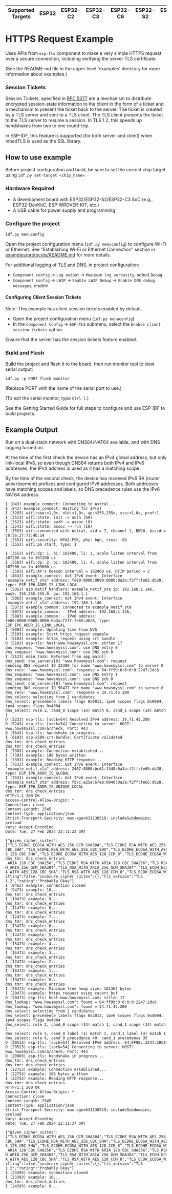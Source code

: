 | Supported Targets | ESP32 | ESP32-C2 | ESP32-C3 | ESP32-C6 | ESP32-S2 | ESP32-S3 |
| ----------------- | ----- | -------- | -------- | -------- | -------- | -------- |

# HTTPS Request Example

Uses APIs from `esp-tls` component to make a very simple HTTPS request over a secure connection, including verifying the server TLS certificate.

(See the README.md file in the upper level 'examples' directory for more information about examples.)

### Session Tickets

Session Tickets, specified in [RFC 5077](https://datatracker.ietf.org/doc/html/rfc5077) are a mechanism to distribute encrypted
session-state information to the client in the form of a ticket and a mechanism to present the ticket back to the server.  The ticket is created by a TLS server and sent to a TLS client.  The TLS client presents the ticket to the TLS server to resume a session. In TLS 1.2, this speeds up handshakes from two to one round-trip.

In ESP-IDF, this feature is supported (for both server and client) when mbedTLS is used as the SSL library.

## How to use example
Before project configuration and build, be sure to set the correct chip target using `idf.py set-target <chip_name>`.

### Hardware Required

* A development board with ESP32/ESP32-S2/ESP32-C3 SoC (e.g., ESP32-DevKitC, ESP-WROVER-KIT, etc.)
* A USB cable for power supply and programming

### Configure the project

```
idf.py menuconfig
```

Open the project configuration menu (`idf.py menuconfig`) to configure Wi-Fi or Ethernet. See "Establishing Wi-Fi or Ethernet Connection" section in [examples/protocols/README.md](../../README.md) for more details.

For additional logging of TLS and DNS, in project configuration:

* `Component config` -> `Log output` -> `Maximum log verbosity`, select `Debug`
* `Component config` -> `LWIP` -> `Enable LWIP Debug` -> `Enable DNS debug messages`, enable

#### Configuring Client Session Tickets

Note: This example has client session tickets enabled by default.

* Open the project configuration menu (`idf.py menuconfig`)
* In the `Component Config` -> `ESP-TLS` submenu, select the `Enable client session tickets` option.

Ensure that the server has the session tickets feature enabled.

### Build and Flash

Build the project and flash it to the board, then run monitor tool to view serial output:

```
idf.py -p PORT flash monitor
```

(Replace PORT with the name of the serial port to use.)

(To exit the serial monitor, type ``Ctrl-]``.)

See the Getting Started Guide for full steps to configure and use ESP-IDF to build projects.

## Example Output

Run on a dual-stack network with DNS64/NAT64 available, and with DNS logging turned on.

At the time of the first check the device has an IPv4 global address, but only link-local IPv6, so even though DNS64 returns both IPv4 and IPv6 addresses, the IPv4 address is used as it has a matching scope.

By the time of the second check, the device has received IPv6 RA (router advertisement) prefixes and configured IPv6 addresses. Both addresses have matching scopes and labels, so DNS precedence rules use the IPv6 NAT64 address.

```
I (843) example_connect: Connecting to Astral...
I (843) example_connect: Waiting for IP(s)
I (3263) wifi:new:<1,0>, old:<1,0>, ap:<255,255>, sta:<1,0>, prof:1
I (3513) wifi:state: init -> auth (b0)
I (3523) wifi:state: auth -> assoc (0)
I (3543) wifi:state: assoc -> run (10)
I (3553) wifi:connected with Astral, aid = 7, channel 1, BW20, bssid = c0:56:27:73:4b:14
I (3553) wifi:security: WPA2-PSK, phy: bgn, rssi: -58
I (3553) wifi:pm start, type: 1

I (3553) wifi:dp: 1, bi: 102400, li: 3, scale listen interval from 307200 us to 307200 us
I (3583) wifi:dp: 2, bi: 102400, li: 4, scale listen interval from 307200 us to 409600 us
I (3583) wifi:AP's beacon interval = 102400 us, DTIM period = 2
I (4633) example_connect: Got IPv6 event: Interface "example_netif_sta" address: fe80:0000:0000:0000:0a3a:f2ff:fe65:db28, type: ESP_IP6_ADDR_IS_LINK_LOCAL
I (5063) esp_netif_handlers: example_netif_sta ip: 192.168.1.146, mask: 255.255.255.0, gw: 192.168.1.1
I (5063) example_connect: Got IPv4 event: Interface "example_netif_sta" address: 192.168.1.146
I (5073) example_common: Connected to example_netif_sta
I (5073) example_common: - IPv4 address: 192.168.1.146,
I (5083) example_common: - IPv6 address: fe80:0000:0000:0000:0a3a:f2ff:fe65:db28, type: ESP_IP6_ADDR_IS_LINK_LOCAL
I (5093) example: Updating time from NVS
I (5103) example: Start https_request example
I (5103) example: https_request using crt bundle
D (5103) esp-tls: host:www.howsmyssl.com: strlen 17
dns_enqueue: "www.howsmyssl.com": use DNS entry 0
dns_enqueue: "www.howsmyssl.com": use DNS pcb 0
I (5123) main_task: Returned from app_main()
dns_send: dns_servers[0] "www.howsmyssl.com": request
sending DNS request ID 22389 for name "www.howsmyssl.com" to server 0
dns_recv: "www.howsmyssl.com": response = 64:ff9b:0:0:0:0:2247:2dc8
dns_enqueue: "www.howsmyssl.com": use DNS entry 1
dns_enqueue: "www.howsmyssl.com": use DNS pcb 0
dns_send: dns_servers[0] "www.howsmyssl.com": request
sending DNS request ID 50477 for name "www.howsmyssl.com" to server 0
dns_recv: "www.howsmyssl.com": response = 34.71.45.200
dns_select: selecting from 2 candidates
dns_select: precedence labels flags 0x0013, ipv6 scopes flags 0x0004, ipv4 scopes flags 0x4004
dns_select: rule 2, cand_0 scope (14) match 0, cand_1 scope (14) match 1
D (5233) esp-tls: [sock=54] Resolved IPv4 address: 34.71.45.200
D (5243) esp-tls: [sock=54] Connecting to server. HOST: www.howsmyssl.com/a/check, Port: 443
D (5643) esp-tls: handshake in progress...
I (6103) esp-x509-crt-bundle: Certificate validated
dns_tmr: dns_check_entries
dns_tmr: dns_check_entries
I (7383) example: Connection established...
I (7393) example: 106 bytes written
I (7393) example: Reading HTTP response...
I (7633) example_connect: Got IPv6 event: Interface "example_netif_sta" address: 2407:8800:bc61:1340:0a3a:f2ff:fe65:db28, type: ESP_IP6_ADDR_IS_GLOBAL
I (7633) example_connect: Got IPv6 event: Interface "example_netif_sta" address: fd7c:e25e:67e8:0040:0a3a:f2ff:fe65:db28, type: ESP_IP6_ADDR_IS_UNIQUE_LOCAL
dns_tmr: dns_check_entries
HTTP/1.1 200 OK
Access-Control-Allow-Origin: *
Connection: close
Content-Length: 2545
Content-Type: application/json
Strict-Transport-Security: max-age=631138519; includeSubdomains; preload
Vary: Accept-Encoding
Date: Tue, 27 Feb 2024 22:11:22 GMT

{"given_cipher_suites":["TLS_ECDHE_ECDSA_WITH_AES_256_GCM_SHA384","TLS_ECDHE_RSA_WITH_AES_256_GCM_SHA384","TLS_ECDHE_ECDSA_WITH_AES_256_CCM","TLS_ECDHE_ECDSA_WITH_AES_256_CBC_SHA384","TLS_ECDHE_RSA_WITH_AES_256_CBC_SHA384","TLS_ECDHE_ECDSA_WITH_AES_256_
CBC_SHA","TLS_ECDHE_RSA_WITH_AES_256_CBC_SHA","TLS_ECDHE_ECDSA_WITH_AES_256_CCM_8","TLS_ECDHE_ECDSA_WITH_ARIA_256_GCM_SHA384","TLS_ECDHE_RSA_WITH_ARIA_256_GCM_SHA384","TLS_ECDHE_ECDSA_WITH_ARIA_256_CBC_SHA384","TLS_ECDHE_RSA_WITH_ARIA_256_CBC_SHA384","TLS_ECDHE_ECDSA_WITH_AES_128_GCM_SHA256","TLS_ECDHE_RSA_WITH_AES_128_GCM_SHA256","TLS_ECDHE_ECDSA_WITH_AES_128_CCM","TLS_ECDHE_ECDSA_WITH_AES_128_CBC_SHA256","TLS_ECDHE_RSA_WITH_AES_128_CBC_SHA256","TLS_ECDHE_ECDSA_WITH_AES_128_CBC_SHA","TLS_ECDHE_RSA_WITH_AE
S_128_CBC_SHA","TLS_ECDHE_ECDSA_WITH_AES_128_CCM_8","TLS_ECDHE_ECDSA_WITH_ARIA_128_GCM_SHA256","TLS_ECDHE_RSA_WITH_ARIA_128_GCM_SHA256","TLS_ECDHE_ECDSA_WITH
dns_tmr: dns_check_entries
_ARIA_128_CBC_SHA256","TLS_ECDHE_RSA_WITH_ARIA_128_CBC_SHA256","TLS_RSA_WITH_AES_256_GCM_SHA384","TLS_RSA_WITH_AES_256_CCM","TLS_RSA_WITH_AES_256_CBC_SHA256","TLS_RSA_WITH_AES_256_CBC_SHA","TLS_ECDH_RSA_WITH_AES_256_GCM_SHA384","TLS_ECDH_RSA_WITH_AES_256_CBC_SHA384","TLS_ECDH_RSA_WITH_AES_256_CBC_SHA","TLS_ECDH_ECDSA_WITH_AES_256_GCM_SHA384","TLS_ECDH_ECDSA_WITH_AES_256_CBC_SHA384","TLS_ECDH_ECDSA_WITH_AES_256_CBC_SHA","TLS_RSA_WITH_AES_256_CCM_8","TLS_ECDH_ECDSA_WITH_ARIA_256_GCM_SHA384","TLS_ECDH_RSA_WIT
H_ARIA_256_GCM_SHA384","TLS_RSA_WITH_ARIA_256_GCM_SHA384","TLS_ECDH_ECDSA_WITH_ARIA_256_CBC_SHA384","TLS_ECDH_RSA_WITH_ARIA_256_CBC_SHA384","TLS_RSA_WITH_ARIA_256_CBC_SHA384","TLS_RSA_WITH_AES_128_GCM_SHA256","TLS_RSA_WITH_AES_128_CCM","TLS_RSA_WITH_AES_128_CBC_SHA256","TLS_RSA_WITH_AES_128_CBC_SHA","TLS_ECDH_RSA_WITH_AES_128_GCM_SHA256","TLS_ECDH_RSA_WITH_AES_128_CBC_SHA256","TLS_ECDH_RSA_WITH_AES_128_CBC_SHA","TLS_ECDH_ECDSA_WITH_AES_128_GCM_SHA256","TLS_ECDH_ECDSA_WITH_AES_128_CBC_SHA256","TLS_ECDH_ECDS
A_WITH_AES_128_CBC_SHA","TLS_RSA_WITH_AES_128_CCM_8","TLS_ECDH_ECDSA_WITH_ARIA_128_GCM_SHA256","TLS_ECDH_RSA_WITH_ARIA_128_GCM_SHA256","TLS_RSA_WITH_ARIA_128_GCM_SHA256","TLS_ECDH_ECDSA_WITH_ARIA_128_CBC_SHA256","TLS_ECDH_RSA_WITH_ARIA_128_CBC_SHA256","TLS_RSA_WITH_ARIA_128_CBC_SHA256","TLS_EMPTY_RENEGOTIATION_INFO_SCSV"],"ephemeral_keys_supported":true,"session_ticket_supported":true,"tls_compression_supported":false,"unknown_cipher_suite_supported":false,"beast_vuln":false,"able_to_detect_n_minus_one_spl
itting":false,"insecure_cipher_suites":{},"tls_version":"TLS 1.2","rating":"Probably Okay"}
I (9463) example: connection closed
I (9473) example: 10...
dns_tmr: dns_check_entries
I (10473) example: 9...
dns_tmr: dns_check_entries
I (11473) example: 8...
dns_tmr: dns_check_entries
I (12473) example: 7...
dns_tmr: dns_check_entries
I (13473) example: 6...
dns_tmr: dns_check_entries
I (14473) example: 5...
dns_tmr: dns_check_entries
I (15473) example: 4...
dns_tmr: dns_check_entries
I (16473) example: 3...
dns_tmr: dns_check_entries
I (17473) example: 2...
dns_tmr: dns_check_entries
I (18473) example: 1...
dns_tmr: dns_check_entries
I (19473) example: 0...
dns_tmr: dns_check_entries
I (20473) example: Minimum free heap size: 181364 bytes
I (20473) example: https_request using cacert_buf
D (20473) esp-tls: host:www.howsmyssl.com: strlen 17
dns_lookup: "www.howsmyssl.com": found = 64:ff9b:0:0:0:0:2247:2dc8
dns_lookup: "www.howsmyssl.com": found = 34.71.45.200
dns_select: selecting from 2 candidates
dns_select: precedence labels flags 0x2013, ipv6 scopes flags 0x4004, ipv4 scopes flags 0x4004
dns_select: rule 2, cand_0 scope (14) match 1, cand_1 scope (14) match 1
dns_select: rule 5, cand_0 label (1) match 1, cand_1 label (4) match 1
dns_select: rule 6, cand_0 precedence 40, cand_1 precedence 35
D (20513) esp-tls: [sock=54] Resolved IPv6 address: 64:FF9B::2247:2DC8
D (20523) esp-tls: [sock=54] Connecting to server. HOST: www.howsmyssl.com/a/check, Port: 443
D (20903) esp-tls: handshake in progress...
dns_tmr: dns_check_entries
dns_tmr: dns_check_entries
I (22753) example: Connection established...
I (22753) example: 106 bytes written
I (22753) example: Reading HTTP response...
dns_tmr: dns_check_entries
HTTP/1.1 200 OK
Access-Control-Allow-Origin: *
Connection: close
Content-Length: 2545
Content-Type: application/json
Strict-Transport-Security: max-age=631138519; includeSubdomains; preload
Vary: Accept-Encoding
Date: Tue, 27 Feb 2024 22:11:37 GMT

{"given_cipher_suites":["TLS_ECDHE_ECDSA_WITH_AES_256_GCM_SHA384","TLS_ECDHE_RSA_WITH_AES_256_GCM_SHA384","TLS_ECDHE_ECDSA_WITH_AES_256_CCM","TLS_ECDHE_ECDSA_WITH_AES_256_CBC_SHA384","TLS_ECDHE_RSA_WITH_AES_256_CBC_SHA384","TLS_ECDHE_ECDSA_WITH_AES_256_
CBC_SHA","TLS_ECDHE_RSA_WITH_AES_256_CBC_SHA","TLS_ECDHE_ECDSA_WITH_AES_256_CCM_8","TLS_ECDHE_ECDSA_WITH_ARIA_256_GCM_SHA384","TLS_ECDHE_RSA_WITH_ARIA_256_GCM_SHA384","TLS_ECDHE_ECDSA_WITH_ARIA_256_CBC_SHA384","TLS_ECDHE_RSA_WITH_ARIA_256_CBC_SHA384","TLS_ECDHE_ECDSA_WITH_AES_128_GCM_SHA256","TLS_ECDHE_RSA_WITH_AES_128_GCM_SHA256","TLS_ECDHE_ECDSA_WITH_AES_128_CCM","TLS_ECDHE_ECDSA_WITH_AES_128_CBC_SHA256","TLS_ECDHE_RSA_WITH_AES_128_CBC_SHA256","TLS_ECDHE_ECDSA_WITH_AES_128_CBC_SHA","TLS_ECDHE_RSA_WITH_AE
S_128_CBC_SHA","TLS_ECDHE_ECDSA_WITH_AES_128_CCM_8","TLS_ECDHE_ECDSA_WITH_ARIA_128_GCM_SHA256","TLS_ECDHE_RSA_WITH_ARIA_128_GCM_SHA256","TLS_ECDHE_ECDSA_WITH
_ARIA_128_CBC_SHA256","TLS_ECDHE_RSA_WITH_ARIA_128_CBC_SHA256","TLS_RSA_WITH_AES_256_GCM_SHA384","TLS_RSA_WITH_AES_256_CCM","TLS_RSA_WITH_AES_256_CBC_SHA256","TLS_RSA_WITH_AES_256_CBC_SHA","TLS_ECDH_RSA_WITH_AES_256_GCM_SHA384","TLS_ECDH_RSA_WITH_AES_256_CBC_SHA384","TLS_ECDH_RSA_WITH_AES_256_CBC_SHA","TLS_ECDH_ECDSA_WITH_AES_256_GCM_SHA384","TLS_ECDH_ECDSA_WITH_AES_256_CBC_SHA384","TLS_ECDH_ECDSA_WITH_AES_256_CBC_SHA","TLS_RSA_WITH_AES_256_CCM_8","TLS_ECDH_ECDSA_WITH_ARIA_256_GCM_SHA384","TLS_ECDH_RSA_WIT
H_ARIA_256_GCM_SHA384","TLS_RSA_WITH_ARIA_256_GCM_SHA384","TLS_ECDH_ECDSA_WITH_ARIA_256_CBC_SHA384","TLS_ECDH_RSA_WITH_ARIA_256_CBC_SHA384","TLS_RSA_WITH_ARIA_256_CBC_SHA384","TLS_RSA_WITH_AES_128_GCM_SHA256","TLS_RSA_WITH_AES_128_CCM","TLS_RSA_WITH_AES_128_CBC_SHA256","TLS_RSA_WITH_AES_128_CBC_SHA","TLS_ECDH_RSA_WITH_AES_128_GCM_SHA256","TLS_ECDH_RSA_WITH_AES_128_CBC_SHA256","TLS_ECDH_RSA_WITH_AES_128_CBC_SHA","TLS_ECDH_ECDSA_WITH_AES_128_GCM_SHA256","TLS_ECDH_ECDSA_WITH_AES_128_CBC_SHA256","TLS_ECDH_ECDS
A_WITH_AES_128_CBC_SHA","TLS_RSA_WITH_AES_128_CCM_8","TLS_ECDH_ECDSA_WITH_ARIA_128_GCM_SHA256","TLS_ECDH_RSA_WITH_ARIA_128_GCM_SHA256","TLS_RSA_WITH_ARIA_128_GCM_SHA256","TLS_ECDH_ECDSA_WITH_ARIA_128_CBC_SHA256","TLS_ECDH_RSA_WITH_ARIA_128_CBC_SHA256","TLS_RSA_WITH_ARIA_128_CBC_SHA256","TLS_EMPTY_RENEGOTIATION_INFO_SCSV"],"ephemeral_keys_supported":true,"session_ticket_supported":true,"tls_compression_supported":false,"unknown_cipher_suite_supported":false,"beast_vuln":false,"able_to_detect_n_minus_one_spl
itting":false,"insecure_cipher_suites":{},"tls_version":"TLS 1.2","rating":"Probably Okay"}
I (23393) example: connection closed
I (23393) example: 10...
dns_tmr: dns_check_entries
I (24393) example: 9...
```
